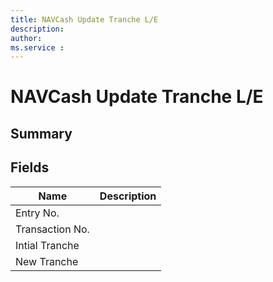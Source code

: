```yaml
---
title: NAVCash Update Tranche L/E
description: 
author: 
ms.service : 
---
```


# NAVCash Update Tranche L/E

## Summary



## Fields
<!-- You need to leave a space betwenn | your text and | -->

| Name | Description |
| ---- | ---- |
| Entry No. |   |
| Transaction No. |   |
| Intial Tranche |   |
| New Tranche |   |
